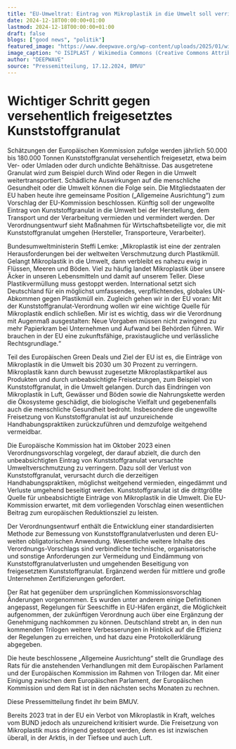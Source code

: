 ```yaml
---
title: "EU-Umweltrat: Eintrag von Mikroplastik in die Umwelt soll verringert werden"
date: 2024-12-18T00:00:00+01:00
lastmod: 2024-12-18T00:00:00+01:00
draft: false
blogs: ["good news", "politik"]
featured_image: "https://www.deepwave.org/wp-content/uploads/2025/01/wikimedia_commons_kunststoffgranulat_mikroplastik_blau-1280x719.jpg"
image_caption: "© ISIPLAST / Wikimedia Commons (Creative Commons Attribution-Share Alike 4.0 International license)"
author: "DEEPWAVE"
source: "Pressemitteilung, 17.12.2024, BMVU"
---
```


# Wichtiger Schritt gegen versehentlich freigesetztes Kunststoffgranulat

Schätzungen der Europäischen Kommission zufolge werden jährlich 50.000 bis 180.000 Tonnen Kunststoffgranulat versehentlich freigesetzt, etwa beim Ver- oder Umladen oder durch undichte Behältnisse. Das ausgetretene Granulat wird zum Beispiel durch Wind oder Regen in die Umwelt weitertransportiert. Schädliche Auswirkungen auf die menschliche Gesundheit oder die Umwelt können die Folge sein. Die Mitgliedstaaten der EU haben heute ihre gemeinsame Position („Allgemeine Ausrichtung“) zum Vorschlag der EU-Kommission beschlossen. Künftig soll der ungewollte Eintrag von Kunststoffgranulat in die Umwelt bei der Herstellung, dem Transport und der Verarbeitung vermieden und vermindert werden. Der Verordnungsentwurf sieht Maßnahmen für Wirtschaftsbeteiligte vor, die mit Kunststoffgranulat umgehen (Hersteller, Transporteure, Verarbeiter).

Bundesumweltministerin Steffi Lemke: „Mikroplastik ist eine der zentralen Herausforderungen bei der weltweiten Verschmutzung durch Plastikmüll. Gelangt Mikroplastik in die Umwelt, dann verbleibt es nahezu ewig in Flüssen, Meeren und Böden. Viel zu häufig landet Mikroplastik über unsere Äcker in unseren Lebensmitteln und damit auf unserem Teller. Diese Plastikvermüllung muss gestoppt werden. International setzt sich Deutschland für ein möglichst umfassendes, verpflichtendes, globales UN-Abkommen gegen Plastikmüll ein. Zugleich gehen wir in der EU voran: Mit der Kunststoffgranulat-Verordnung wollen wir eine wichtige Quelle für Mikroplastik endlich schließen. Mir ist es wichtig, dass wir die Verordnung mit Augenmaß ausgestalten: Neue Vorgaben müssen nicht zwingend zu mehr Papierkram bei Unternehmen und Aufwand bei Behörden führen. Wir brauchen in der EU eine zukunftsfähige, praxistaugliche und verlässliche Rechtsgrundlage.“

Teil des Europäischen Green Deals und Ziel der EU ist es, die Einträge von Mikroplastik in die Umwelt bis 2030 um 30 Prozent zu verringern. Mikroplastik kann durch bewusst zugesetzte Mikroplastikpartikel aus Produkten und durch unbeabsichtigte Freisetzungen, zum Beispiel von Kunststoffgranulat, in die Umwelt gelangen. Durch das Eindringen von Mikroplastik in Luft, Gewässer und Böden sowie die Nahrungskette werden die Ökosysteme geschädigt, die biologische Vielfalt und gegebenenfalls auch die menschliche Gesundheit bedroht. Insbesondere die ungewollte Freisetzung von Kunststoffgranulat ist auf unzureichende Handhabungspraktiken zurückzuführen und demzufolge weitgehend vermeidbar.

Die Europäische Kommission hat im Oktober 2023 einen Verordnungsvorschlag vorgelegt, der darauf abzielt, die durch den unbeabsichtigten Eintrag von Kunststoffgranulat verursachte Umweltverschmutzung zu verringern. Dazu soll der Verlust von Kunststoffgranulat, verursacht durch die derzeitigen Handhabungspraktiken, möglichst weitgehend vermieden, eingedämmt und Verluste umgehend beseitigt werden. Kunststoffgranulat ist die drittgrößte Quelle für unbeabsichtigte Einträge von Mikroplastik in die Umwelt. Die EU-Kommission erwartet, mit dem vorliegenden Vorschlag einen wesentlichen Beitrag zum europäischen Reduktionsziel zu leisten.

Der Verordnungsentwurf enthält die Entwicklung einer standardisierten Methode zur Bemessung von Kunststoffgranulatverlusten und deren EU-weiten obligatorischen Anwendung. Wesentliche weitere Inhalte des Verordnungs-Vorschlags sind verbindliche technische, organisatorische und sonstige Anforderungen zur Vermeidung und Eindämmung von Kunststoffgranulatverlusten und umgehenden Beseitigung von freigesetztem Kunststoffgranulat. Ergänzend werden für mittlere und große Unternehmen Zertifizierungen gefordert.

Der Rat hat gegenüber dem ursprünglichen Kommissionsvorschlag Änderungen vorgenommen. Es wurden unter anderem einige Definitionen angepasst, Regelungen für Seeschiffe in EU-Häfen ergänzt, die Möglichkeit aufgenommen, der zukünftigen Verordnung auch über eine Ergänzung der Genehmigung nachkommen zu können. Deutschland strebt an, in den nun kommenden Trilogen weitere Verbesserungen in Hinblick auf die Effizienz der Regelungen zu erreichen, und hat dazu eine Protokollerklärung abgegeben.

Die heute beschlossene „Allgemeine Ausrichtung“ stellt die Grundlage des Rats für die anstehenden Verhandlungen mit dem Europäischen Parlament und der Europäischen Kommission im Rahmen von Trilogen dar. Mit einer Einigung zwischen dem Europäischen Parlament, der Europäischen Kommission und dem Rat ist in den nächsten sechs Monaten zu rechnen.

 

Diese Pressemitteilung findet ihr beim BMUV.

Bereits 2023 trat in der EU ein Verbot von Mikroplastik in Kraft, welches vom BUND jedoch als unzureichend kritisiert wurde. Die Freisetzung von Mikroplastik muss dringend gestoppt werden, denn es ist inzwischen überall, in der Arktis, in der Tiefsee und auch Luft.